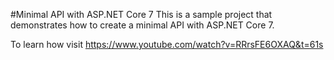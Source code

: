 #Minimal API with ASP.NET Core 7
This is a sample project that demonstrates how to create a minimal API with ASP.NET Core 7.

To learn how
  visit https://www.youtube.com/watch?v=RRrsFE6OXAQ&t=61s
